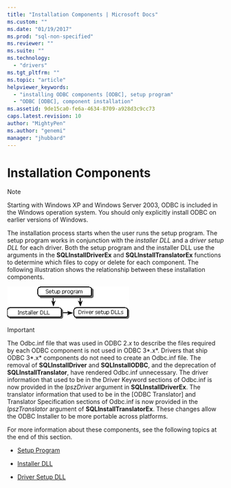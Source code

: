 ```yaml
---
title: "Installation Components | Microsoft Docs"
ms.custom: ""
ms.date: "01/19/2017"
ms.prod: "sql-non-specified"
ms.reviewer: ""
ms.suite: ""
ms.technology: 
  - "drivers"
ms.tgt_pltfrm: ""
ms.topic: "article"
helpviewer_keywords: 
  - "installing ODBC components [ODBC], setup program"
  - "ODBC [ODBC], component installation"
ms.assetid: 9de15ca0-fe6a-4634-8709-a928d3c9cc73
caps.latest.revision: 10
author: "MightyPen"
ms.author: "genemi"
manager: "jhubbard"
---
```

# Installation Components
> [!NOTE]  
>  Starting with Windows XP and Windows Server 2003, ODBC is included in the Windows operation system. You should only explicitly install ODBC on earlier versions of Windows.  
  
 The installation process starts when the user runs the setup program. The setup program works in conjunction with the *installer DLL* and a *driver setup DLL* for each driver. Both the setup program and the installer DLL use the arguments in the **SQLInstallDriverEx** and **SQLInstallTranslatorEx** functions to determine which files to copy or delete for each component. The following illustration shows the relationship between these installation components.  
  
 ![Relationship between installation components](../../../odbc/reference/install/media/pr29.gif "pr29")  
  
> [!IMPORTANT]  
>  The Odbc.inf file that was used in ODBC 2.*x* to describe the files required by each ODBC component is not used in ODBC 3*.x*. Drivers that ship ODBC 3*.x* components do not need to create an Odbc.inf file. The removal of **SQLInstallDriver** and **SQLInstallODBC**, and the deprecation of **SQLInstallTranslator**, have rendered Odbc.inf unnecessary. The driver information that used to be in the Driver Keyword sections of Odbc.inf is now provided in the *lpszDriver* argument in **SQLInstallDriverEx**. The translator information that used to be in the [ODBC Translator] and Translator Specification sections of Odbc.inf is now provided in the *lpszTranslator* argument of **SQLInstallTranslatorEx**. These changes allow the ODBC Installer to be more portable across platforms.  
  
 For more information about these components, see the following topics at the end of this section.  
  
-   [Setup Program](../../../odbc/reference/install/setup-program.md)  
  
-   [Installer DLL](../../../odbc/reference/install/installer-dll.md)  
  
-   [Driver Setup DLL](../../../odbc/reference/install/driver-setup-dll.md)